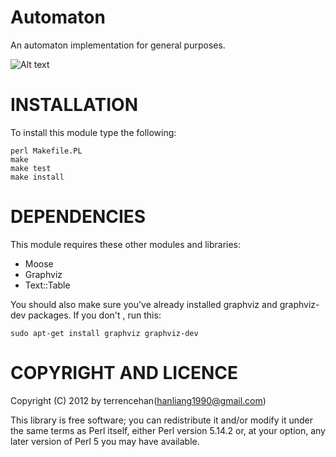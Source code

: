 Automaton
=========

An automaton implementation for general purposes.

![Alt text](https://raw.github.com/terrencehan/Automaton/master/png/nfa.table.png)

INSTALLATION
===

To install this module type the following:

    perl Makefile.PL
    make
    make test
    make install

DEPENDENCIES
===

This module requires these other modules and libraries:

* Moose
* Graphviz
* Text::Table


You should also make sure you've already installed graphviz and graphviz-dev packages. If you don't , run this:

    sudo apt-get install graphviz graphviz-dev

COPYRIGHT AND LICENCE
===
Copyright (C) 2012 by terrencehan(hanliang1990@gmail.com)

This library is free software; you can redistribute it and/or modify
it under the same terms as Perl itself, either Perl version 5.14.2 or,
at your option, any later version of Perl 5 you may have available.
